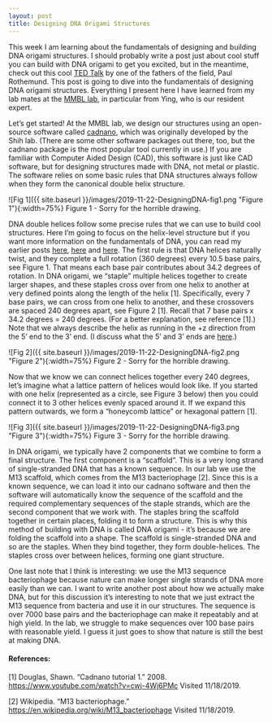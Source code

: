```yaml
---
layout: post
title: Designing DNA Origami Structures
---
```


This week I am learning about the fundamentals of designing and building DNA origami structures. I should probably write a post just about cool stuff you can build with DNA origami to get you excited, but in the meantime, check out this cool [TED Talk](https://www.ted.com/talks/paul_rothemund_casts_a_spell_with_dna?language=en) by one of the fathers of the field, Paul Rothemund. This post is going to dive into the fundamentals of designing DNA origami structures. Everything I present here I have learned from my lab mates at the [MMBL lab](http://www.andrew.cmu.edu/user/bex/news/), in particular from Ying, who is our resident expert.  

Let’s get started! At the MMBL lab, we design our structures using an open-source software called [cadnano](https://cadnano.org/), which was originally developed by the Shih lab. (There are some other software packages out there, too, but the cadnano package is the most popular tool currently in use.) If you are familiar with Computer Aided Design (CAD), this software is just like CAD software, but for designing structures made with DNA, not metal or plastic. The software relies on some basic rules that DNA structures always follow when they form the canonical double helix structure. 

![Fig 1]({{ site.baseurl }}/images/2019-11-22-DesigningDNA-fig1.png "Figure 1"){:width=75%}
Figure 1 - Sorry for the horrible drawing.

DNA double helices follow some precise rules that we can use to build cool structures. Here I’m going to focus on the helix-level structure but if you want more information on the fundamentals of DNA, you can read my earlier posts [here](https://sassafras13.github.io/DNA1/https://sassafras13.github.io/DNA1/), [here](https://sassafras13.github.io/DNA2/) and [here](https://sassafras13.github.io/DNA3/). The first rule is that DNA helices naturally twist, and they complete a full rotation (360 degrees) every 10.5 base pairs, see Figure 1. That means each base pair contributes about 34.2 degrees of rotation. In DNA origami, we “staple” multiple helices together to create larger shapes, and these staples cross over from one helix to another at very defined points along the length of the helix [1]. Specifically, every 7 base pairs, we can cross from one helix to another, and these crossovers are spaced 240 degrees apart, see Figure 2 [1]. Recall that 7 base pairs x 34.2 degrees = 240 degrees. (For a better explanation, see reference [1].) Note that we always describe the helix as running in the +z direction from the 5’ end to the 3’ end. (I discuss what the 5’ and 3’ ends are [here](https://sassafras13.github.io/DNA3/).) 

![Fig 2]({{ site.baseurl }}/images/2019-11-22-DesigningDNA-fig2.png "Figure 2"){:width=75%}
Figure 2 - Sorry for the horrible drawing.

Now that we know we can connect helices together every 240 degrees, let’s imagine what a lattice pattern of helices would look like. If you started with one helix (represented as a circle, see Figure 3 below) then you could connect it to 3 other helices evenly spaced around it. If we expand this pattern outwards, we form a “honeycomb lattice” or hexagonal pattern [1]. 

![Fig 3]({{ site.baseurl }}/images/2019-11-22-DesigningDNA-fig3.png "Figure 3"){:width=75%}
Figure 3 - Sorry for the horrible drawing.

In DNA origami, we typically have 2 components that we combine to form a final structure. The first component is a “scaffold”. This is a very long strand of single-stranded DNA that has a known sequence. In our lab we use the M13 scaffold, which comes from the M13 bacteriophage [2]. Since this is a known sequence, we can load it into our cadnano software and then the software will automatically know the sequence of the scaffold and the required complementary sequences of the staple strands, which are the second component that we work with. The staples bring the scaffold together in certain places, folding it to form a structure. This is why this method of building with DNA is called DNA origami - it’s because we are folding the scaffold into a shape. The scaffold is single-stranded DNA and so are the staples. When they bind together, they form double-helices. The staples cross over between helices, forming one giant structure. 

One last note that I think is interesting: we use the M13 sequence bacteriophage because nature can make longer single strands of DNA more easily than we can. I want to write another post about how we actually make DNA, but for this discussion it’s interesting to note that we just extract the M13 sequence from bacteria and use it in our structures. The sequence is over 7000 base pairs and the bacteriophage can make it repeatably and at high yield. In the lab, we struggle to make sequences over 100 base pairs with reasonable yield. I guess it just goes to show that nature is still the best at making DNA. 

#### References: 
[1] Douglas, Shawn. “Cadnano tutorial 1.” 2008. <https://www.youtube.com/watch?v=cwj-4Wj6PMc> Visited 11/18/2019.     

[2] Wikipedia. “M13 bacteriophage.” <https://en.wikipedia.org/wiki/M13_bacteriophage> Visited 11/18/2019.     
